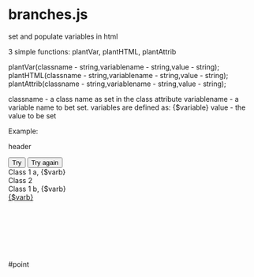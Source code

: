 # branches.js
set and populate variables in html

3 simple functions:
plantVar, plantHTML, plantAttrib

plantVar(classname - string,variablename - string,value - string);
plantHTML(classname - string,variablename - string,value - string);
plantAttrib(classname - string,variablename - string,value - string);

classname - a class name as set in the class attribute
variablename - a variable name to bet set. variables are defined as: {$variable}
value - the value to be set

Example:

<html>
<head>
<script languange="text/javascript" src="branches.js">

</script>
</head>
<body>
<p>header</p>
<button onclick="plantHTML('class1','variable','hello world !');">Try</button>
<button onclick="plantAttrib('class2','link','point');">Try again</button>
<div class="class1 a">Class 1 a, {$varb}</div>
<div class="class2">Class 2</div>
<div class="class1 b">Class 1 b, {$varb}</div>
<a href="#{$link}" class="class1 class2">{$varb}</a>
<br />
<br />
<br />
<br />
<br />
<br />
<br />
<br />
<div id="point">#point</div>
</body>
</html>
